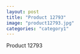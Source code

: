 ```yaml
---
layout: post
title: "Product 12793"
image: "product12793.jpg"
categories: "category1"
---
```

Product 12793

